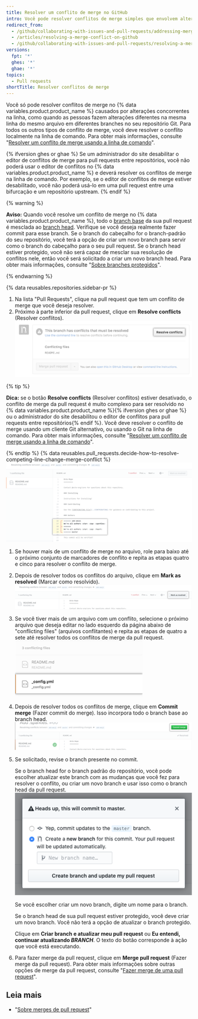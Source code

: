 ```yaml
---
title: Resolver um conflito de merge no GitHub
intro: Você pode resolver conflitos de merge simples que envolvem alterações concorrentes na linha usando o editor de conflitos.
redirect_from:
  - /github/collaborating-with-issues-and-pull-requests/addressing-merge-conflicts/resolving-a-merge-conflict-on-github
  - /articles/resolving-a-merge-conflict-on-github
  - /github/collaborating-with-issues-and-pull-requests/resolving-a-merge-conflict-on-github
versions:
  fpt: '*'
  ghes: '*'
  ghae: '*'
topics:
  - Pull requests
shortTitle: Resolver conflitos de merge
---
```


Você só pode resolver conflitos de merge no {% data variables.product.product_name %} causados por alterações concorrentes na linha, como quando as pessoas fazem alterações diferentes na mesma linha do mesmo arquivo em diferentes branches no seu repositório Git. Para todos os outros tipos de conflito de merge, você deve resolver o conflito localmente na linha de comando. Para obter mais informações, consulte "[Resolver um conflito de merge usando a linha de comando](/articles/resolving-a-merge-conflict-using-the-command-line/)".

{% ifversion ghes or ghae %}
Se um administrador do site desabilitar o editor de conflitos de merge para pull requests entre repositórios, você não poderá usar o editor de conflitos no {% data variables.product.product_name %} e deverá resolver os conflitos de merge na linha de comando. Por exemplo, se o editor de conflitos de merge estiver desabilitado, você não poderá usá-lo em uma pull request entre uma bifurcação e um repositório upstream.
{% endif %}

{% warning %}

**Aviso:** Quando você resolve um conflito de merge no {% data variables.product.product_name %},  todo o [branch base](/github/getting-started-with-github/github-glossary#base-branch) da sua pull request é mesclada ao [branch head](/github/getting-started-with-github/github-glossary#head-branch). Verifique se você deseja realmente fazer commit para esse branch. Se o branch do cabeçalho for o branch-padrão do seu repositório, você terá a opção de criar um novo branch para servir como o branch do cabeçalho para o seu pull request. Se o branch head estiver protegido, você não será capaz de mesclar sua resolução de conflitos nele, então você será solicitado a criar um novo branch head. Para obter mais informações, consulte "[Sobre branches protegidos](/github/administering-a-repository/about-protected-branches)".

{% endwarning %}

{% data reusables.repositories.sidebar-pr %}
1. Na lista "Pull Requests", clique na pull request que tem um conflito de merge que você deseja resolver.
1. Próximo à parte inferior da pull request, clique em **Resolve conflicts** (Resolver conflitos). ![Botão de resolução de conflitos de merge](/assets/images/help/pull_requests/resolve-merge-conflicts-button.png)

 {% tip %}

 **Dica:** se o botão **Resolve conflicts** (Resolver conflitos) estiver desativado, o conflito de merge da pull request é muito complexo para ser resolvido no {% data variables.product.product_name %}{% ifversion ghes or ghae %} ou o administrador do site desabilitou o editor de conflitos para pull requests entre repositórios{% endif %}. Você deve resolver o conflito de merge usando um cliente Git alternativo, ou usando o Git na linha de comando. Para obter mais informações, consulte "[Resolver um conflito de merge usando a linha de comando](/articles/resolving-a-merge-conflict-using-the-command-line)".

 {% endtip %}
{% data reusables.pull_requests.decide-how-to-resolve-competing-line-change-merge-conflict %}
 ![Exemplo de exibição de conflito de merge com marcadores de conflito](/assets/images/help/pull_requests/view-merge-conflict-with-markers.png)
1. Se houver mais de um conflito de merge no arquivo, role para baixo até o próximo conjunto de marcadores de conflito e repita as etapas quatro e cinco para resolver o conflito de merge.
1. Depois de resolver todos os conflitos do arquivo, clique em **Mark as resolved** (Marcar como resolvido). ![Clique no botão marcar como resolvido](/assets/images/help/pull_requests/mark-as-resolved-button.png)
1. Se você tiver mais de um arquivo com um conflito, selecione o próximo arquivo que deseja editar no lado esquerdo da página abaixo de "conflicting files" (arquivos conflitantes) e repita as etapas de quatro a sete até resolver todos os conflitos de merge da pull request. ![Selecione o próximo arquivo conflitante, se aplicável](/assets/images/help/pull_requests/resolve-merge-conflict-select-conflicting-file.png)
1. Depois de resolver todos os conflitos de merge, clique em **Commit merge** (Fazer commit do merge). Isso incorpora todo o branch base ao branch head. ![Botão de resolução de conflitos de merge](/assets/images/help/pull_requests/merge-conflict-commit-changes.png)
1. Se solicitado, revise o branch presente no commit.

   Se o branch head for o branch padrão do repositório, você pode escolher atualizar este branch com as mudanças que você fez para resolver o conflito, ou criar um novo branch e usar isso como o branch head da pull request. ![Solicitar a revisão do branch que será atualizado](/assets/images/help/pull_requests/conflict-resolution-merge-dialog-box.png)

   Se você escolher criar um novo branch, digite um nome para o branch.

   Se o branch head de sua pull request estiver protegido, você deve criar um novo branch. Você não terá a opção de atualizar o branch protegido.

   Clique em **Criar branch e atualizar meu pull request** ou **Eu entendi, continuar atualizando _BRANCH_**. O texto do botão corresponde à ação que você está executando.
1. Para fazer merge da pull request, clique em **Merge pull request** (Fazer merge da pull request). Para obter mais informações sobre outras opções de merge da pull request, consulte "[Fazer merge de uma pull request](/articles/merging-a-pull-request/)".

## Leia mais

- "[Sobre merges de pull request](/articles/about-pull-request-merges)"
